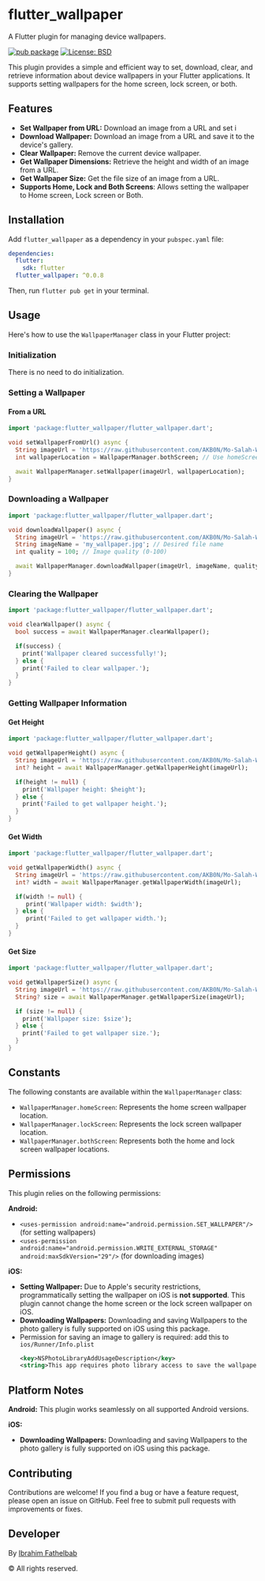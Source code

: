 # flutter_wallpaper

A Flutter plugin for managing device wallpapers.

[![pub package](https://img.shields.io/pub/v/flutter_wallpaper.svg)](https://pub.dev/packages/flutter_wallpaper)
[![License: BSD](https://img.shields.io/badge/License-BSD-yellow.svg)](https://opensource.org/license/bsd-3-clause)

This plugin provides a simple and efficient way to set, download, clear, and retrieve information about device wallpapers in your Flutter applications. It supports setting wallpapers for the home screen, lock screen, or both.

## Features

-   **Set Wallpaper from URL:** Download an image from a URL and set i
-   **Download Wallpaper:** Download an image from a URL and save it to the device's gallery.
-   **Clear Wallpaper:** Remove the current device wallpaper.
-   **Get Wallpaper Dimensions:** Retrieve the height and width of an image from a URL.
-   **Get Wallpaper Size:** Get the file size of an image from a URL.
-   **Supports Home, Lock and Both Screens**: Allows setting the wallpaper to Home screen, Lock screen or Both.

## Installation

Add `flutter_wallpaper` as a dependency in your `pubspec.yaml` file:

```yaml
dependencies:
  flutter:
    sdk: flutter
  flutter_wallpaper: ^0.0.8
```

Then, run `flutter pub get` in your terminal.

## Usage

Here's how to use the `WallpaperManager` class in your Flutter project:

### Initialization

There is no need to do initialization.

### Setting a Wallpaper

#### From a URL

```dart
import 'package:flutter_wallpaper/flutter_wallpaper.dart';

void setWallpaperFromUrl() async {
  String imageUrl = 'https://raw.githubusercontent.com/AKB0N/Mo-Salah-Wallpapers/refs/heads/master/pixel/1.png'; // Replace with your image URL
  int wallpaperLocation = WallpaperManager.bothScreen; // Use homeScreen, lockScreen, or bothScreen

  await WallpaperManager.setWallpaper(imageUrl, wallpaperLocation);
}
```

### Downloading a Wallpaper

```dart
import 'package:flutter_wallpaper/flutter_wallpaper.dart';

void downloadWallpaper() async {
  String imageUrl = 'https://raw.githubusercontent.com/AKB0N/Mo-Salah-Wallpapers/refs/heads/master/pixel/1.png'; // Replace with your image URL
  String imageName = 'my_wallpaper.jpg'; // Desired file name
  int quality = 100; // Image quality (0-100)

  await WallpaperManager.downloadWallpaper(imageUrl, imageName, quality);
}
```

### Clearing the Wallpaper

```dart
import 'package:flutter_wallpaper/flutter_wallpaper.dart';

void clearWallpaper() async {
  bool success = await WallpaperManager.clearWallpaper();

  if(success) {
    print('Wallpaper cleared successfully!');
  } else {
    print('Failed to clear wallpaper.');
  }
}
```

### Getting Wallpaper Information

#### Get Height

```dart
import 'package:flutter_wallpaper/flutter_wallpaper.dart';

void getWallpaperHeight() async {
  String imageUrl = 'https://raw.githubusercontent.com/AKB0N/Mo-Salah-Wallpapers/refs/heads/master/pixel/1.png'; // Replace with your image URL
  int? height = await WallpaperManager.getWallpaperHeight(imageUrl);

  if(height != null) {
    print('Wallpaper height: $height');
  } else {
    print('Failed to get wallpaper height.');
  }
}
```

#### Get Width

```dart
import 'package:flutter_wallpaper/flutter_wallpaper.dart';

void getWallpaperWidth() async {
  String imageUrl = 'https://raw.githubusercontent.com/AKB0N/Mo-Salah-Wallpapers/refs/heads/master/pixel/1.png'; // Replace with your image URL
  int? width = await WallpaperManager.getWallpaperWidth(imageUrl);

  if(width != null) {
     print('Wallpaper width: $width');
  } else {
     print('Failed to get wallpaper width.');
  }
}
```

#### Get Size

```dart
import 'package:flutter_wallpaper/flutter_wallpaper.dart';

void getWallpaperSize() async {
  String imageUrl = 'https://raw.githubusercontent.com/AKB0N/Mo-Salah-Wallpapers/refs/heads/master/pixel/1.png'; // Replace with your image URL
  String? size = await WallpaperManager.getWallpaperSize(imageUrl);

  if (size != null) {
    print('Wallpaper size: $size');
  } else {
    print('Failed to get wallpaper size.');
  }
}
```

## Constants

The following constants are available within the `WallpaperManager` class:

-   `WallpaperManager.homeScreen`: Represents the home screen wallpaper location.
-   `WallpaperManager.lockScreen`: Represents the lock screen wallpaper location.
-   `WallpaperManager.bothScreen`: Represents both the home and lock screen wallpaper locations.

## Permissions

This plugin relies on the following permissions:

  **Android:**
  -   `<uses-permission
        android:name="android.permission.SET_WALLPAPER"/>` (for setting wallpapers)
  -   `<uses-permission
        android:name="android.permission.WRITE_EXTERNAL_STORAGE"
        android:maxSdkVersion="29"/>` (for downloading images)

  **iOS:**
  -   **Setting Wallpaper:** Due to Apple's security restrictions, programmatically setting the wallpaper on iOS is **not supported**. This plugin cannot change the home screen or the lock screen wallpaper on iOS.
  -   **Downloading Wallpapers:** Downloading and saving Wallpapers to the photo gallery is fully supported on iOS using this package.
  -   Permission for saving an image to gallery is required: add this to `ios/Runner/Info.plist`
       ```xml
       <key>NSPhotoLibraryAddUsageDescription</key>
       <string>This app requires photo library access to save the wallpaper.</string>
       ```

## Platform Notes

   **Android:** This plugin works seamlessly on all supported Android versions.
   
   **iOS:**
  -   **Downloading Wallpapers:** Downloading and saving Wallpapers to the photo gallery is fully supported on iOS using this package.

## Contributing

Contributions are welcome! If you find a bug or have a feature request, please open an issue on GitHub. Feel free to submit pull requests with improvements or fixes.

## Developer
By [Ibrahim Fathelbab](https://www.akbon.dev/ "Ibrahim Fathelbab")

&copy; All rights reserved.